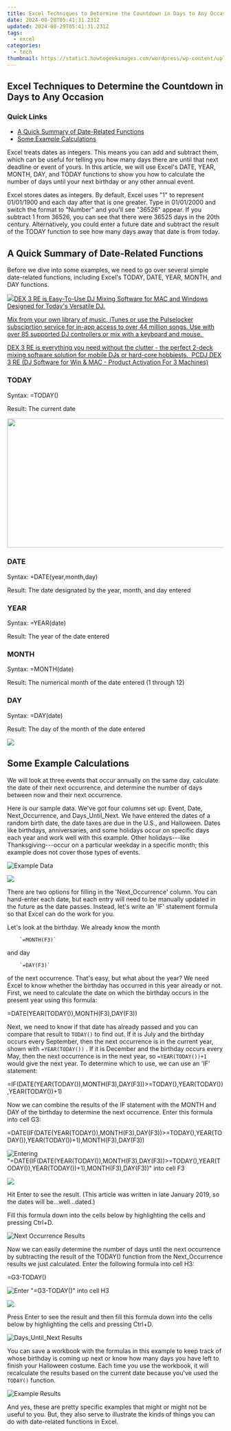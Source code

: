 ```yaml
---
title: Excel Techniques to Determine the Countdown in Days to Any Occasion
date: 2024-08-28T05:41:31.231Z
updated: 2024-08-29T05:41:31.231Z
tags:
  - excel
categories:
  - tech
thumbnail: https://static1.howtogeekimages.com/wordpress/wp-content/uploads/2018/12/excel-grey-background.png.png
---
```


## Excel Techniques to Determine the Countdown in Days to Any Occasion

### Quick Links

* [A Quick Summary of Date-Related Functions](https://extra-support.techidaily.com/is-there-a-business-model-for-shopping-blog-reviews-in-2024/)
* [Some Example Calculations](https://youtube-lab.techidaily.com/ed-juggling-youtube-success-and-full-time-work-a-guide-for-2024/)

 Excel treats dates as integers. This means you can add and subtract them, which can be useful for telling you how many days there are until that next deadline or event of yours. In this article, we will use Excel's DATE, YEAR, MONTH, DAY, and TODAY functions to show you how to calculate the number of days until your next birthday or any other annual event.

 Excel stores dates as integers. By default, Excel uses "1" to represent 01/01/1900 and each day after that is one greater. Type in 01/01/2000 and switch the format to "Number" and you'll see "36526" appear. If you subtract 1 from 36526, you can see that there were 36525 days in the 20th century. Alternatively, you could enter a future date and subtract the result of the TODAY function to see how many days away that date is from today.

##  A Quick Summary of Date-Related Functions

 Before we dive into some examples, we need to go over several simple date-related functions, including Excel's TODAY, DATE, YEAR, MONTH, and DAY functions.

<!-- affiliate ads begin -->
<a href="https://shop.pcdj.com/order/checkout.php?PRODS=4698827&QTY=1&AFFILIATE=108875&CART=1"> <img src="https://secure.avangate.com/images/merchant/47f4b6321e9fd8e8f7326a6adc1a7c1e/products/dex3REpage-newmainscreenshot.png" border="0">DEX 3 RE is Easy-To-Use DJ Mixing Software for MAC and Windows Designed for Today's Versatile DJ. 

 Mix from your own library of music, iTunes or use the Pulselocker subsciprtion service for in-app access to over 44 million songs. Use with over 85 supported DJ controllers or mix with a keyboard and mouse.  

 DEX 3 RE is everything you need without the clutter - the perfect 2-deck mixing software solution for mobile DJs or hard-core hobbiests.  
 PCDJ DEX 3 RE (DJ Software for Win & MAC - Product Activation For 3 Machines)</a>
<!-- affiliate ads end -->
###  TODAY

 Syntax: =TODAY()

 Result: The current date

<!-- affiliate ads begin -->
<a href="https://aofit.pxf.io/c/5597632/1399701/16396" target="_top" id="1399701"><img src="//a.impactradius-go.com/display-ad/16396-1399701" border="0" alt="" width="960" height="300"/></a><img height="0" width="0" src="https://imp.pxf.io/i/5597632/1399701/16396" style="position:absolute;visibility:hidden;" border="0" />
<!-- affiliate ads end -->
###  DATE

 Syntax: =DATE(year,month,day)

 Result: The date designated by the year, month, and day entered

###  YEAR

 Syntax: =YEAR(date)

 Result: The year of the date entered

###  MONTH

 Syntax: =MONTH(date)

 Result: The numerical month of the date entered (1 through 12)

###  DAY

 Syntax: =DAY(date)

 Result: The day of the month of the date entered

<!-- affiliate ads begin -->
<a href="https://shop.manycam.com/order/checkout.php?PRODS=17729331&QTY=1&AFFILIATE=108875&CART=1"><img src="https://secure.avangate.com/images/merchant/8230bea7d54bcdf99cdfe85cb07313d5/mcaffbanner600x500.png" border="0"></a>
<!-- affiliate ads end -->
##  Some Example Calculations

 We will look at three events that occur annually on the same day, calculate the date of their next occurrence, and determine the number of days between now and their next occurrence.

 Here is our sample data. We've got four columns set up: Event, Date, Next\_Occurrence, and Days\_Until\_Next. We have entered the dates of a random birth date, the date taxes are due in the U.S., and Halloween. Dates like birthdays, anniversaries, and some holidays occur on specific days each year and work well with this example. Other holidays---like Thanksgiving---occur on a particular weekday in a specific month; this example does not cover those types of events.

![Example Data](https://static1.howtogeekimages.com/wordpress/wp-content/uploads/2019/01/Excel-Date-01.png) 

<!-- affiliate ads begin -->
<a href="https://shop.copernic.com/order/checkout.php?PRODS=41033095&QTY=1&AFFILIATE=108875&CART=1"><img src="https://secure.2checkout.com/images/merchant/8d30aa96e72440759f74bd2306c1fa3d/Copernic-2023-Affiliate-728x90-Advanced-3YR.png" border="0"></a>
<!-- affiliate ads end -->
 There are two options for filling in the 'Next\_Occurrence' column. You can hand-enter each date, but each entry will need to be manually updated in the future as the date passes. Instead, let's write an 'IF' statement formula so that Excel can do the work for you.

 Let's look at the birthday. We already know the month 

        `=MONTH(F3)`
    
 and day 

        `=DAY(F3)`
    
 of the next occurrence. That's easy, but what about the year? We need Excel to know whether the birthday has occurred in this year already or not. First, we need to calculate the date on which the birthday occurs in the present year using this formula:

=DATE(YEAR(TODAY()),MONTH(F3),DAY(F3))

 Next, we need to know if that date has already passed and you can compare that result to `TODAY()` to find out. If it is July and the birthday occurs every September, then the next occurrence is in the current year, shown with `=YEAR(TODAY())` . If it is December and the birthday occurs every May, then the next occurrence is in the next year, so `=YEAR(TODAY())+1` would give the next year. To determine which to use, we can use an 'IF' statement:

=IF(DATE(YEAR(TODAY()),MONTH(F3),DAY(F3))>=TODAY(),YEAR(TODAY()),YEAR(TODAY())+1)

 Now we can combine the results of the IF statement with the MONTH and DAY of the birthday to determine the next occurrence. Enter this formula into cell G3:

=DATE(IF(DATE(YEAR(TODAY()),MONTH(F3),DAY(F3))>=TODAY(),YEAR(TODAY()),YEAR(TODAY())+1),MONTH(F3),DAY(F3))

![Entering "=DATE(IF(DATE(YEAR(TODAY()),MONTH(F3),DAY(F3))>=TODAY(),YEAR(TODAY()),YEAR(TODAY())+1),MONTH(F3),DAY(F3))" into cell F3](https://static1.howtogeekimages.com/wordpress/wp-content/uploads/2019/01/Excel-Date-02.png) 

<!-- affiliate ads begin -->
<a href="https://secure.2checkout.com/order/checkout.php?PRODS=32667153&QTY=1&AFFILIATE=108875&CART=1"><img src="https://www.coolmuster.com/uploads/image/20201228/feature02.png" border="0"></a>
<!-- affiliate ads end -->
 Hit Enter to see the result. (This article was written in late January 2019, so the dates will be...well...dated.)

 Fill this formula down into the cells below by highlighting the cells and pressing Ctrl+D.

![Next Occurrence Results](https://static1.howtogeekimages.com/wordpress/wp-content/uploads/2019/01/Excel-Date-03.png) 

 Now we can easily determine the number of days until the next occurrence by subtracting the result of the TODAY() function from the Next\_Occurrence results we just calculated. Enter the following formula into cell H3:

=G3-TODAY()

![Enter "=G3-TODAY()" into cell H3](https://static1.howtogeekimages.com/wordpress/wp-content/uploads/2019/01/Excel-Date-04.png) 

<!-- affiliate ads begin -->
<a href="https://store.bitdefender.com/affiliate.php?ACCOUNT=BITLATIN&AFFILIATE=108875&PATH=http%3A%2F%2Fwww.bitdefender.com%2Fbusiness%3FAFFILIATE%3D108875%26RESOURCE%3D30%2525%2BOff%2Ball%2BGravityZone%2BProducts"><img src="https://www.bitdefender.com/content/dam/bitdefender/business/campaign/1200X628.png" border="0"></a>
<!-- affiliate ads end -->
 Press Enter to see the result and then fill this formula down into the cells below by highlighting the cells and pressing Ctrl+D.

![Days_Until_Next Results](https://static1.howtogeekimages.com/wordpress/wp-content/uploads/2019/01/Excel-Date-05.png) 

 You can save a workbook with the formulas in this example to keep track of whose birthday is coming up next or know how many days you have left to finish your Halloween costume. Each time you use the workbook, it will recalculate the results based on the current date because you've used the `TODAY()` function.

![Example Results](https://static1.howtogeekimages.com/wordpress/wp-content/uploads/2019/01/Excel-Date-06.png) 

 And yes, these are pretty specific examples that might or might not be useful to you. But, they also serve to illustrate the kinds of things you can do with date-related functions in Excel.

<ins class="adsbygoogle"
     style="display:block"
     data-ad-format="autorelaxed"
     data-ad-client="ca-pub-7571918770474297"
     data-ad-slot="1223367746"></ins>



<ins class="adsbygoogle"
     style="display:block"
     data-ad-client="ca-pub-7571918770474297"
     data-ad-slot="8358498916"
     data-ad-format="auto"
     data-full-width-responsive="true"></ins>


